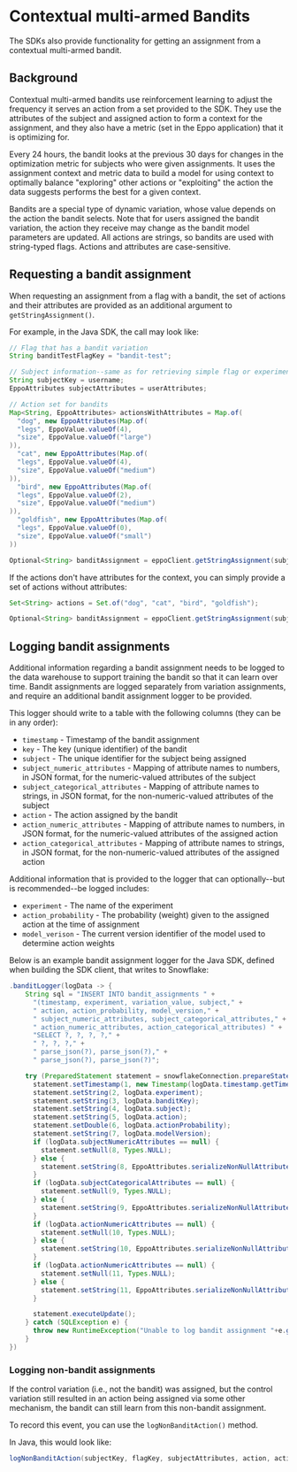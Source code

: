 # Contextual multi-armed Bandits

The SDKs also provide functionality for getting an assignment from a contextual multi-armed bandit.

## Background

Contextual multi-armed bandits use reinforcement learning to adjust the frequency it serves an action from a set provided
to the SDK.
They use the attributes of the subject and assigned action to form a context for the assignment, and they also have a 
metric (set in the Eppo application) that it is optimizing for.

Every 24 hours, the bandit looks at the previous 30 days for changes in the optimization metric for subjects who were given
assignments. It uses the assignment context and metric data to build a model for using context to optimally balance 
"exploring" other actions or "exploiting" the action the data suggests performs the best for a given context.

Bandits are a special type of dynamic variation, whose value depends on the action the bandit selects. Note that for users
assigned the bandit variation, the action they receive may change as the bandit model parameters are updated. All actions
are strings, so bandits are used with string-typed flags. Actions and attributes are case-sensitive.

## Requesting a bandit assignment

When requesting an assignment from a flag with a bandit, the set of actions and their attributes are provided as an
additional argument to `getStringAssignment()`.

For example, in the Java SDK, the call may look like:

```java
// Flag that has a bandit variation
String banditTestFlagKey = "bandit-test";

// Subject information--same as for retrieving simple flag or experiment assignments
String subjectKey = username;
EppoAttributes subjectAttributes = userAttributes;

// Action set for bandits
Map<String, EppoAttributes> actionsWithAttributes = Map.of(
  "dog", new EppoAttributes(Map.of(
  "legs", EppoValue.valueOf(4),
  "size", EppoValue.valueOf("large")
)),
  "cat", new EppoAttributes(Map.of(
  "legs", EppoValue.valueOf(4),
  "size", EppoValue.valueOf("medium")
)),
  "bird", new EppoAttributes(Map.of(
  "legs", EppoValue.valueOf(2),
  "size", EppoValue.valueOf("medium")
)),
  "goldfish", new EppoAttributes(Map.of(
  "legs", EppoValue.valueOf(0),
  "size", EppoValue.valueOf("small")
))

Optional<String> banditAssignment = eppoClient.getStringAssignment(subjectKey, flagKey, defaultVariation, subjectAttributes, actionsWithAttributes);
```

If the actions don't have attributes for the context, you can simply provide a set of actions without attributes:

```java
Set<String> actions = Set.of("dog", "cat", "bird", "goldfish");

Optional<String> banditAssignment = eppoClient.getStringAssignment(subjectKey, flagKey, defaultVariation, subjectAttributes, actions);
```

## Logging bandit assignments

Additional information regarding a bandit assignment needs to be logged to the data warehouse to support training the 
bandit so that it can learn over time. Bandit assignments are logged separately from variation assignments, and require
an additional bandit assignment logger to be provided.

This logger should write to a table with the following columns (they can be in any order):
* `timestamp` - Timestamp of the bandit assignment
* `key` - The key (unique identifier) of the bandit
* `subject` - The unique identifier for the subject being assigned
* `subject_numeric_attributes` - Mapping of attribute names to numbers, in JSON format, for the numeric-valued attributes of the subject
* `subject_categorical_attributes` - Mapping of attribute names to strings, in JSON format, for the non-numeric-valued attributes of the subject
* `action` - The action assigned by the bandit
* `action_numeric_attributes` - Mapping of attribute names to numbers, in JSON format, for the numeric-valued attributes of the assigned action
* `action_categorical_attributes` - Mapping of attribute names to strings, in JSON format, for the non-numeric-valued attributes of the assigned action

Additional information that is provided to the logger that can optionally--but is recommended--be logged includes:
* `experiment` - The name of the experiment
* `action_probability` - The probability (weight) given to the assigned action at the time of assignment
* `model_verison` - The current version identifier of the model used to determine action weights 

Below is an example bandit assignment logger for the Java SDK, defined when building the SDK client, that writes to Snowflake:

```java
.banditLogger(logData -> {
    String sql = "INSERT INTO bandit_assignments " +
      "(timestamp, experiment, variation_value, subject," +
      " action, action_probability, model_version," +
      " subject_numeric_attributes, subject_categorical_attributes," +
      " action_numeric_attributes, action_categorical_attributes) " +
      "SELECT ?, ?, ?, ?," +
      " ?, ?, ?," +
      " parse_json(?), parse_json(?)," +
      " parse_json(?), parse_json(?)";

    try (PreparedStatement statement = snowflakeConnection.prepareStatement(sql)) {
      statement.setTimestamp(1, new Timestamp(logData.timestamp.getTime()));
      statement.setString(2, logData.experiment);
      statement.setString(3, logData.banditKey);
      statement.setString(4, logData.subject);
      statement.setString(5, logData.action);
      statement.setDouble(6, logData.actionProbability);
      statement.setString(7, logData.modelVersion);
      if (logData.subjectNumericAttributes == null) {
        statement.setNull(8, Types.NULL);
      } else {
        statement.setString(8, EppoAttributes.serializeNonNullAttributesToJSONString(logData.subjectNumericAttributes));
      }
      if (logData.subjectCategoricalAttributes == null) {
        statement.setNull(9, Types.NULL);
      } else {
        statement.setString(9, EppoAttributes.serializeNonNullAttributesToJSONString(logData.subjectCategoricalAttributes));
      }
      if (logData.actionNumericAttributes == null) {
        statement.setNull(10, Types.NULL);
      } else {
        statement.setString(10, EppoAttributes.serializeNonNullAttributesToJSONString(logData.actionNumericAttributes));
      }
      if (logData.actionNumericAttributes == null) {
        statement.setNull(11, Types.NULL);
      } else {
        statement.setString(11, EppoAttributes.serializeNonNullAttributesToJSONString(logData.actionCategoricalAttributes));
      }

      statement.executeUpdate();
    } catch (SQLException e) {
      throw new RuntimeException("Unable to log bandit assignment "+e.getMessage(), e);
    }
})
```

### Logging non-bandit assignments 

If the control variation (i.e., not the bandit) was assigned, but the control variation still resulted in an action being
assigned via some other mechanism, the bandit can still learn from this non-bandit assignment.

To record this event, you can use the `logNonBanditAction()` method.

In Java, this would look like:

```java
logNonBanditAction(subjectKey, flagKey, subjectAttributes, action, actionAttributes);
```
